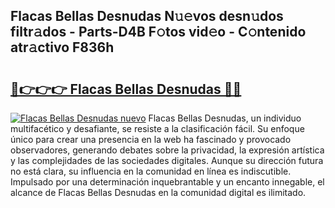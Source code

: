## Flacas Bellas Desnudas N𝚞𝚎vos desn𝚞dos filtr𝚊dos - Parts-D4B F𝚘tos vid𝚎o - C𝚘ntenido atr𝚊ctivo F836h

# <h2><a href="http://mb47euh.tromn.icu/?c=Flacas+Bellas+Desnudas">🔗👉👉👉 Flacas Bellas Desnudas 🔗🔗</a></h2>

[![Flacas Bellas Desnudas nuevo](https://i.imgur.com/pEAQMta.gif)](http://mb47euh.tromn.icu/?c=Flacas+Bellas+Desnudas)
Flacas Bellas Desnudas, un individuo multifacético y desafiante, se resiste a la clasificación fácil. Su enfoque único para crear una presencia en la web ha fascinado y provocado observadores, generando debates sobre la privacidad, la expresión artística y las complejidades de las sociedades digitales. Aunque su dirección futura no está clara, su influencia en la comunidad en línea es indiscutible. Impulsado por una determinación inquebrantable y un encanto innegable, el alcance de Flacas Bellas Desnudas en la comunidad digital es ilimitado.
